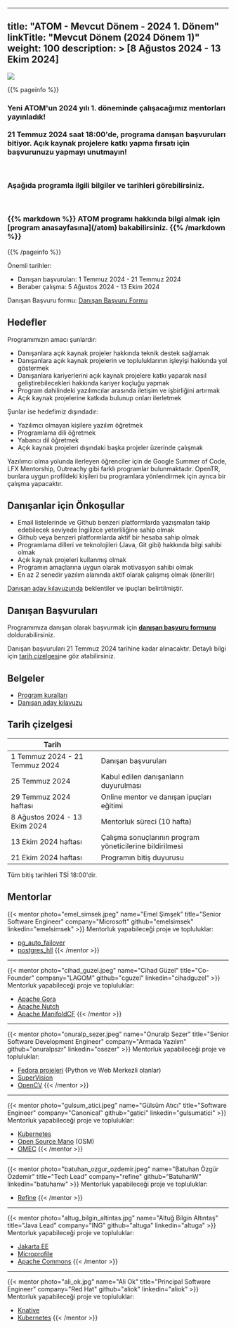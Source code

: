 
---
title: "ATOM - Mevcut Dönem - 2024 1. Dönem"
linkTitle: "Mevcut Dönem (2024 Dönem 1)"
weight: 100
description: >
  [8 Ağustos 2024 - 13 Ekim 2024]
---

<img src="/images/atom-logo-horizontal-800x251.png" style="max-height: 200px; text-align: center;"/>

{{% pageinfo %}}

<h3>
    <span class="badge text-bg-primary">Yeni</span>
    ATOM'un 2024 yılı 1. döneminde çalışacağımız mentorları yayınladık!
    <br/>
    <br/>
    21 Temmuz 2024 saat 18:00'de, programa danışan başvuruları bitiyor.
    Açık kaynak projelere katkı yapma fırsatı için <b>başvurunuzu</b> yapmayı unutmayın!
</h3>

<br/>

<h3>
    Aşağıda programla ilgili bilgiler ve tarihleri görebilirsiniz.
</h3>

<br/>

<h3>
{{% markdown %}}
ATOM programı hakkında bilgi almak için [program anasayfasına](/atom) bakabilirsiniz.
{{% /markdown %}}
</h3>

{{% /pageinfo %}}

Önemli tarihler:
- Danışan başvuruları: 1 Temmuz 2024 - 21 Temmuz 2024
- Beraber çalışma: 5 Ağustos 2024 - 13 Ekim 2024

Danışan Başvuru formu: [Danışan Başvuru Formu](https://forms.gle/iJumaUaEQSWfnwEA6)

## Hedefler

Programımızın amacı şunlardır:
- Danışanlara açık kaynak projeler hakkında teknik destek sağlamak
- Danışanlara açık kaynak projelerin ve topluluklarının işleyişi hakkında yol göstermek
- Danışanlara kariyerlerini açık kaynak projelere katkı yaparak nasıl geliştirebilecekleri hakkında kariyer koçluğu yapmak
- Program dahilindeki yazılımcılar arasında iletişim ve işbirliğini artırmak
- Açık kaynak projelerine katkıda bulunup onları ilerletmek

Şunlar ise hedefimiz dışındadır:
- Yazılımcı olmayan kişilere yazılım öğretmek
- Programlama dili öğretmek
- Yabancı dil öğretmek
- Açık kaynak projeleri dışındaki başka projeler üzerinde çalışmak

Yazılımcı olma yolunda ilerleyen öğrenciler için de Google Summer of Code, LFX Mentorship, Outreachy gibi farklı programlar bulunmaktadır. OpenTR, bunlara uygun profildeki kişileri bu programlara yönlendirmek için ayrıca bir çalışma yapacaktır.

## Danışanlar için Önkoşullar

- Email listelerinde ve Github benzeri platformlarda yazışmaları takip edebilecek seviyede İngilizce yeterliliğine sahip olmak
- Github veya benzeri platformlarda aktif bir hesaba sahip olmak
- Programlama dilleri ve teknolojileri (Java, Git gibi) hakkında bilgi sahibi olmak
- Açık kaynak projeleri kullanmış olmak
- Programın amaçlarına uygun olarak motivasyon sahibi olmak
- En az 2 senedir yazılım alanında aktif olarak çalışmış olmak (önerilir)

[Danışan aday kılavuzunda](/atom/docs/mentee-candidate-guide/) beklentiler ve ipuçları belirtilmiştir.

## Danışan Başvuruları

Programımıza danışan olarak başvurmak için [**danışan başvuru formunu**](https://forms.gle/iJumaUaEQSWfnwEA6) doldurabilirsiniz.

Danışan başvuruları 21 Temmuz 2024 tarihine kadar alınacaktır. Detaylı bilgi için [tarih çizelgesi](#tarih-çizelgesi)ne göz atabilirsiniz.

## Belgeler

- [Program kuralları](/atom/docs/program-rules/)
- [Danışan aday kılavuzu](/atom/docs/mentee-candidate-guide/)


## Tarih çizelgesi

| Tarih                             |                                                          |
|-----------------------------------|----------------------------------------------------------|
| 1 Temmuz 2024 - 21 Temmuz 2024    | Danışan başvuruları                                      |
| 25 Temmuz 2024                    | Kabul edilen danışanların duyurulması                    |
| 29 Temmuz 2024 haftası            | Online mentor ve danışan ipuçları eğitimi                |
| 8 Ağustos 2024 - 13 Ekim 2024     | Mentorluk süreci (10 hafta)                              |
| 13 Ekim 2024 haftası              | Çalışma sonuçlarının program yöneticilerine bildirilmesi |
| 21 Ekim 2024 haftası              | Programın bitiş duyurusu                                 |                                       

Tüm bitiş tarihleri TSİ 18:00'dir.


## Mentorlar

{{< mentor photo="emel_simsek.jpeg" name="Emel Şimşek" title="Senior Software Engineer" company="Microsoft" github="emelsimsek" linkedin="emelsimsek" >}}
Mentorluk yapabileceği proje ve topluluklar:
- [pg\_auto\_failover](https://github.com/hapostgres/pg_auto_failover)
- [postgres\_hll](https://github.com/citusdata/postgresql-hll)
  {{< /mentor >}}

<hr/>

{{< mentor photo="cihad_guzel.jpeg" name="Cihad Güzel" title="Co-Founder" company="LAGOM" github="cguzel" linkedin="cihadguzel" >}}
Mentorluk yapabileceği proje ve topluluklar:
- [Apache Gora](https://gora.apache.org/)
- [Apache Nutch](https://nutch.apache.org/)
- [Apache ManifoldCF](https://manifoldcf.apache.org/)
  {{< /mentor >}}

<hr/>

{{< mentor photo="onuralp_sezer.jpeg" name="Onuralp Sezer" title="Senior Software Development Engineer" company="Armada Yazılım" github="onuralpszr" linkedin="osezer" >}}
Mentorluk yapabileceği proje ve topluluklar:
- [Fedora projeleri](https://fedoraproject.org/) (Python ve Web Merkezli olanlar)
- [SuperVision](https://github.com/roboflow/supervision)
- [OpenCV](https://github.com/opencv/opencv)
  {{< /mentor >}}

<hr/>

{{< mentor photo="gulsum_atici.jpeg" name="Gülsüm Atıcı" title="Software Engineer" company="Canonical" github="gatici" linkedin="gulsumatici" >}}
Mentorluk yapabileceği proje ve topluluklar:
* [Kubernetes](https://github.com/kubernetes)
* [Open Source Mano](https://osm.etsi.org/) (OSM)
* [OMEC](https://opennetworking.org/omec/)
  {{< /mentor >}}

<hr/>

{{< mentor photo="batuhan_ozgur_ozdemir.jpeg" name="Batuhan Özgür Özdemir" title="Tech Lead" company="refine" github="BatuhanW" linkedin="batuhanw" >}}
Mentorluk yapabileceği proje ve topluluklar:
* [Refine](https://github.com/refinedev/refine)
  {{< /mentor >}}

<hr/>

{{< mentor photo="altug_bilgin_altintas.jpg" name="Altuğ Bilgin Altıntaş" title="Java Lead" company="ING" github="altuga" linkedin="altuga" >}}
Mentorluk yapabileceği proje ve topluluklar:
* [Jakarta EE](https://jakarta.ee/)
* [Microprofile](https://projects.eclipse.org/projects/technology.microprofile)
* [Apache Commons](https://commons.apache.org/)
  {{< /mentor >}}

<hr/>

{{< mentor photo="ali_ok.jpg" name="Ali Ok" title="Principal Software Engineer" company="Red Hat" github="aliok" linkedin="aliok" >}}
Mentorluk yapabileceği proje ve topluluklar:
* [Knative](https://github.com/knative/)
* [Kubernetes](https://github.com/kubernetes)
  {{< /mentor >}}
